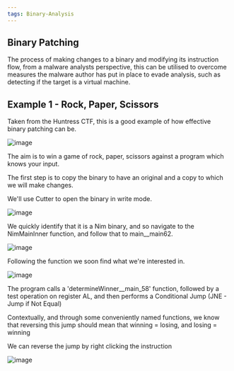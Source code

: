 ```yaml
---
tags: Binary-Analysis
---
```



## Binary Patching

The process of making changes to a binary and modifying its instruction flow, from a malware analysts perspective, this can be utilised to overcome measures the malware author has put in place to evade analysis, such as detecting if the target is a virtual machine.

## Example 1 - Rock, Paper, Scissors

Taken from the Huntress CTF, this is a good example of how effective binary patching can be.

![image](https://github.com/MZHeader/MZHeader.github.io/assets/151963631/6984b703-2d47-4dd2-96a5-ffff3a8f1fe8)

The aim is to win a game of rock, paper, scissors against a program which knows your input.

The first step is to copy the binary to have an original and a copy to which we will make changes.

We'll use Cutter to open the binary in write mode.

![image](https://github.com/MZHeader/MZHeader.github.io/assets/151963631/c2873273-e3c7-49bb-b0e1-008483858086)

We quickly identify that it is a Nim binary, and so navigate to the NimMainInner function, and follow that to main__main62.

![image](https://github.com/MZHeader/MZHeader.github.io/assets/151963631/177ff89e-d11d-4c6d-a45e-bbad4f30562d)

Following the function we soon find what we're interested in.

![image](https://github.com/MZHeader/MZHeader.github.io/assets/151963631/f313d08d-cd8a-4076-859e-b8cd6796abf5)

The program calls a 'determineWinner__main_58' function, followed by a test operation on register AL, and then performs a Conditional Jump (JNE - Jump if Not Equal)

Contextually, and through some conveniently named functions, we know that reversing this jump should mean that winning = losing, and losing = winning

We can reverse the jump by right clicking the instruction

![image](https://github.com/MZHeader/MZHeader.github.io/assets/151963631/4c0d72af-45db-4781-a3ad-95a10d31c446)

